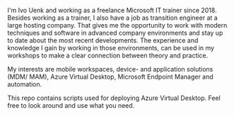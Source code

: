 I'm Ivo Uenk and working as a freelance Microsoft IT trainer since 2018. Besides working as a trainer, I also have a job as transition engineer at a large hosting company. That gives me the opportunity to work with modern techniques and software in advanced company environments and stay up to date about the most recent developments. The experience and knowledge I gain by working in those environments, can be used in my workshops to make a clear connection between theory and practice.

My interests are mobile workspaces, device- and application solutions (MDM/ MAM), Azure Virtual Desktop, Microsoft Endpoint Manager and automation.

This repo contains scripts used for deploying Azure Virtual Desktop. Feel free to look around and use what you need.
